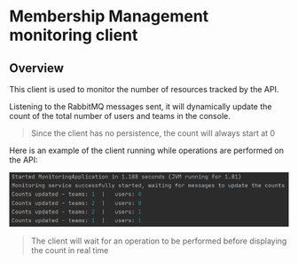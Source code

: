 # Membership Management monitoring client

## Overview

This client is used to monitor the number of resources tracked by the API.

Listening to the RabbitMQ messages sent, it will dynamically update the count
of the total number of users and teams in the console.

> Since the client has no persistence, the count will always start at 0

Here is an example of the client running while operations are performed on the
API:

![Monitoring client demo](../../docs/images/monitoring/counters.png)

> The client will wait for an operation to be performed before displaying the
> count in real time

